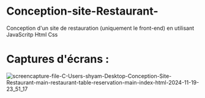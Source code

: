 # Conception-site-Restaurant-
Conception d'un site de restauration (uniquement le front-end) en utilisant JavaScritp Html Css

# Captures d'écrans : 

![screencapture-file-C-Users-shyam-Desktop-Conception-Site-Restaurant-main-restaurant-table-reservation-main-index-html-2024-11-19-23_51_17](https://github.com/user-attachments/assets/b45640cf-576c-4858-ad7f-92f498d3fa4a)


